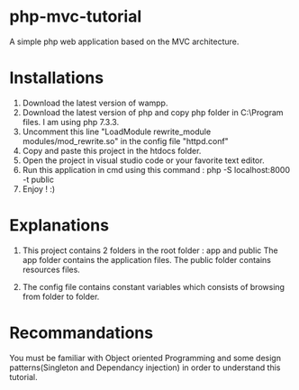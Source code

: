 # php-mvc-tutorial
A simple php web application based on the MVC architecture.
# Installations

1. Download the latest version of wampp. 
2. Download the latest version of php and copy php folder in C:\Program files. I am using php 7.3.3. 
3. Uncomment this line 
"LoadModule rewrite_module modules/mod_rewrite.so" in the config file "httpd.conf"
4. Copy and paste this project in the htdocs folder.
5. Open the project in visual studio code or your favorite text editor.
6. Run this application in cmd using this command : php -S localhost:8000 -t public
7. Enjoy ! :)

# Explanations

1. This project contains 2 folders in the root folder : app and public
The app folder contains the application files. 
The public folder contains resources files.

2. The config file contains constant variables which consists of browsing from folder to folder.

# Recommandations

You must be familiar with Object oriented Programming and some design patterns(Singleton and Dependancy injection) in order to understand this tutorial. 
